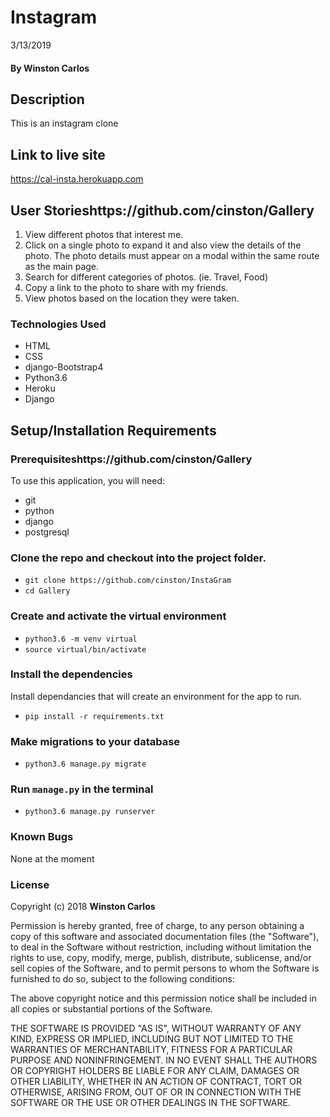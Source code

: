 # Instagram

3/13/2019

#### By **Winston Carlos**

## Description

This is an instagram clone

## Link to live site

https://cal-insta.herokuapp.com

## User Storieshttps://github.com/cinston/Gallery
 1. View different photos that interest me.
 2. Click on a single photo to expand it and also view the details of the photo. The photo details must appear on a modal within the same route as the main page.
 3. Search for different categories of photos. (ie. Travel, Food)
 4. Copy a link to the photo to share with my friends.
 5. View photos based on the location they were taken.

### Technologies Used

- HTML
- CSS
- django-Bootstrap4
- Python3.6
- Heroku
- Django

## Setup/Installation Requirements

### Prerequisiteshttps://github.com/cinston/Gallery
To use this application, you will need:
- git
- python
- django
- postgresql

### Clone the repo and checkout into the project folder.

- `git clone https://github.com/cinston/InstaGram`
- `cd Gallery`

### Create and activate the virtual environment

- `python3.6 -m venv virtual`
- `source virtual/bin/activate`

### Install the dependencies

Install dependancies that will create an environment for the app to run.

- `pip install -r requirements.txt`

### Make migrations to your database
- `python3.6 manage.py migrate`

### Run `manage.py` in the terminal

- `python3.6 manage.py runserver`

### Known Bugs
None at the moment

### License

Copyright (c) 2018 **Winston Carlos**

Permission is hereby granted, free of charge, to any person obtaining a copy of this software and associated documentation files (the "Software"), to deal in the Software without restriction, including without limitation the rights to use, copy, modify, merge, publish, distribute, sublicense, and/or sell copies of the Software, and to permit persons to whom the Software is furnished to do so, subject to the following conditions:

The above copyright notice and this permission notice shall be included in all copies or substantial portions of the Software.

THE SOFTWARE IS PROVIDED "AS IS", WITHOUT WARRANTY OF ANY KIND, EXPRESS OR IMPLIED, INCLUDING BUT NOT LIMITED TO THE WARRANTIES OF MERCHANTABILITY, FITNESS FOR A PARTICULAR PURPOSE AND NONINFRINGEMENT. IN NO EVENT SHALL THE AUTHORS OR COPYRIGHT HOLDERS BE LIABLE FOR ANY CLAIM, DAMAGES OR OTHER LIABILITY, WHETHER IN AN ACTION OF CONTRACT, TORT OR OTHERWISE, ARISING FROM, OUT OF OR IN CONNECTION WITH THE SOFTWARE OR THE USE OR OTHER DEALINGS IN THE SOFTWARE.
